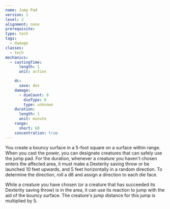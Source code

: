 ```yaml
---
name: Jump Pad
version: 1
level: 2
alignment: none
prerequisite: 
type: tech
tags:
  - damage
classes:
  - tech
mechanics:
  - castingTime:
      length: 1
      unit: action

    dc:
      save: dex
    damage:
      - dieCount: 0
        dieType: 0
        type: unknown
    duration:
      length: 1
      unit: minute
    range:
      short: 60
    concentration: true
---
```

You create a bouncy surface in a 5-foot square on a surface within range. When you cast the power, you can designate creatures that can safely use the jump pad. For the duration, whenever a creature you haven't chosen enters the affected area, it must make a Dexterity saving throw or be launched 10 feet upwards, and 5 feet horizontally in a random direction. To determine the direction, roll a d8 and assign a direction to each die face.

While a creature you have chosen (or a creature that has succeeded its Dexterity saving throw) is in the area, it can use its reaction to jump with the aid of the bouncy surface. The creature's jump distance for this jump is multiplied by 5.
    